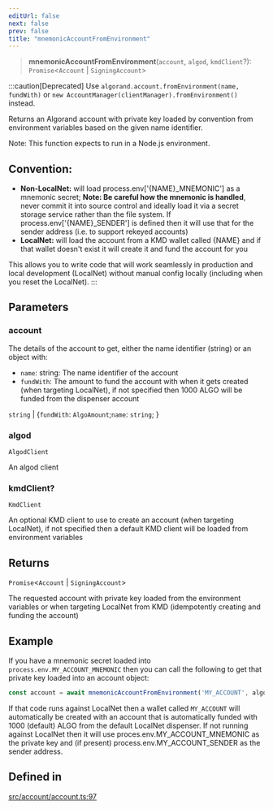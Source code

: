 ```yaml
---
editUrl: false
next: false
prev: false
title: "mnemonicAccountFromEnvironment"
---
```


> **mnemonicAccountFromEnvironment**(`account`, `algod`, `kmdClient`?): `Promise`\<`Account` \| `SigningAccount`\>

:::caution[Deprecated]
Use `algorand.account.fromEnvironment(name, fundWith)` or `new AccountManager(clientManager).fromEnvironment()` instead.

Returns an Algorand account with private key loaded by convention from environment variables based on the given name identifier.

Note: This function expects to run in a Node.js environment.

## Convention:
* **Non-LocalNet:** will load process.env['{NAME}_MNEMONIC'] as a mnemonic secret; **Note: Be careful how the mnemonic is handled**,
 never commit it into source control and ideally load it via a secret storage service rather than the file system.
  If process.env['{NAME}_SENDER'] is defined then it will use that for the sender address (i.e. to support rekeyed accounts)
* **LocalNet:** will load the account from a KMD wallet called {NAME} and if that wallet doesn't exist it will create it and fund the account for you

This allows you to write code that will work seamlessly in production and local development (LocalNet) without manual config locally (including when you reset the LocalNet).
:::

## Parameters

### account

The details of the account to get, either the name identifier (string) or an object with:
  * `name`: string: The name identifier of the account
  * `fundWith`: The amount to fund the account with when it gets created (when targeting LocalNet), if not specified then 1000 ALGO will be funded from the dispenser account

`string` | \{`fundWith`: `AlgoAmount`;`name`: `string`; \}

### algod

`AlgodClient`

An algod client

### kmdClient?

`KmdClient`

An optional KMD client to use to create an account (when targeting LocalNet), if not specified then a default KMD client will be loaded from environment variables

## Returns

`Promise`\<`Account` \| `SigningAccount`\>

The requested account with private key loaded from the environment variables or when targeting LocalNet from KMD (idempotently creating and funding the account)

## Example

If you have a mnemonic secret loaded into `process.env.MY_ACCOUNT_MNEMONIC` then you can call the following to get that private key loaded into an account object:
```typescript
const account = await mnemonicAccountFromEnvironment('MY_ACCOUNT', algod)
```

If that code runs against LocalNet then a wallet called `MY_ACCOUNT` will automatically be created with an account that is automatically funded with 1000 (default) ALGO from the default LocalNet dispenser.
If not running against LocalNet then it will use proces.env.MY_ACCOUNT_MNEMONIC as the private key and (if present) process.env.MY_ACCOUNT_SENDER as the sender address.

## Defined in

[src/account/account.ts:97](https://github.com/algorandfoundation/algokit-utils-ts/blob/e57e96ab17213653e656688e8d7251c0107554cf/src/account/account.ts#L97)
